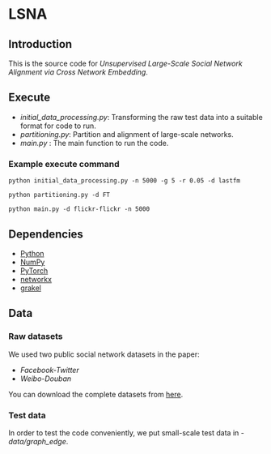# LSNA
## Introduction
This is the source code for *Unsupervised Large-Scale Social Network Alignment via Cross Network Embedding*. 

## Execute
* *initial_data_processing.py*: Transforming the raw test data into a suitable format for code to run.
* *partitioning.py*: Partition and alignment of large-scale networks.
* *main.py* : The main function to run the code.

### Example execute command
```
python initial_data_processing.py -n 5000 -g 5 -r 0.05 -d lastfm
```
```
python partitioning.py -d FT
```
```
python main.py -d flickr-flickr -n 5000
```

## Dependencies
* [Python](https://www.python.org/)
* [NumPy](http://www.numpy.org/)
* [PyTorch](http://pytorch.org/)
* [networkx](http://networkx.github.io/)
* [grakel](https://ysig.github.io/GraKeL/0.1a8/index.html)

## Data
### Raw datasets
We used two public social network datasets in the paper: 

* *Facebook-Twitter*
* *Weibo-Douban*

You can download the complete datasets from [here](http://apex.sjtu.edu.cn/datasets/8). 

### Test data

In order to test the code conveniently, we put small-scale test data in *-data/graph_edge*.

